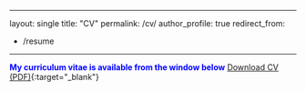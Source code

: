 
---
layout: single
title: "CV"
permalink: /cv/
author_profile: true
redirect_from:
  - /resume
---
<span style="color:blue"> **My curriculum vitae is available from the window below**</span>
[Download CV (PDF)](https://KensleyBlaise.github.io/assets/files/CV%20of%20Kensley%20Blaise.pdf){:target="_blank"}



